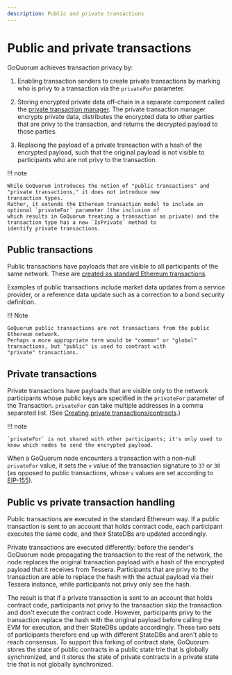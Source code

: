```yaml
---
description: Public and private transactions
---
```


# Public and private transactions

GoQuorum achieves transaction privacy by:

1. Enabling transaction senders to create private transactions by marking who is privy to a transaction via the
  `privateFor` parameter.

1. Storing encrypted private data off-chain in a separate component called the
  [private transaction manager](PrivateTransactionManager.md).
  The private transaction manager encrypts private data, distributes the encrypted data to other parties that are privy
  to the transaction, and returns the decrypted payload to those parties.

1. Replacing the payload of a private transaction with a hash of the encrypted payload, such that the original payload
   is not visible to participants who are not privy to the transaction.

!!! note

    While GoQuorum introduces the notion of "public transactions" and "private transactions," it does not introduce new
    transaction types.
    Rather, it extends the Ethereum transaction model to include an optional `privateFor` parameter (the inclusion of
    which results in GoQuorum treating a transaction as private) and the transaction type has a new `IsPrivate` method to
    identify private transactions.

## Public transactions

Public transactions have payloads that are visible to all participants of the same network.
These are
[created as standard Ethereum transactions](https://github.com/ethereum/wiki/wiki/JavaScript-API#web3ethsendtransaction).

Examples of public transactions include market data updates from a service provider, or a reference data update such as
a correction to a bond security definition.

!!! Note

    GoQuorum public transactions are not transactions from the public Ethereum network.
    Perhaps a more appropriate term would be "common" or "global" transactions, but "public" is used to contrast with
    "private" transactions.

## Private transactions

Private transactions have payloads that are visible only to the network participants whose public keys are specified in
the `privateFor` parameter of the Transaction.
`privateFor` can take multiple addresses in a comma separated list.
(See
[Creating private transactions/contracts](../../HowTo/Use/DevelopingSmartContracts.md#creating-private-transactionscontracts).)

!!! note

    `privateFor` is not shared with other participants; it's only used to know which nodes to send the encrypted payload.

When a GoQuorum node encounters a transaction with a non-null `privateFor` value, it sets the `v` value of the
transaction signature to `37` or `38` (as opposed to public transactions, whose `v` values are set according to
[EIP-155](https://github.com/ethereum/EIPs/blob/master/EIPS/eip-155.md)).

## Public vs private transaction handling

Public transactions are executed in the standard Ethereum way.
If a public transaction is sent to an account that holds contract code, each participant executes the same code, and
their StateDBs are updated accordingly.

Private transactions are executed differently: before the sender's GoQuorum node propagating the transaction to the
rest of the network, the node replaces the original transaction payload with a hash of the encrypted payload that it
receives from Tessera.
Participants that are privy to the transaction are able to replace the hash with the actual payload via their Tessera
instance, while participants not privy only see the hash.

The result is that if a private transaction is sent to an account that holds contract code, participants not privy to
the transaction skip the transaction and don't execute the contract code.
However, participants privy to the transaction replace the hash with the original payload before calling the EVM for
execution, and their StateDBs update accordingly.
These two sets of participants therefore end up with different StateDBs and aren't able to reach consensus.
To support this forking of contract state, GoQuorum stores the state of public contracts in a public state trie that
is globally synchronized, and it stores the state of private contracts in a private state trie that is not globally
synchronized.
